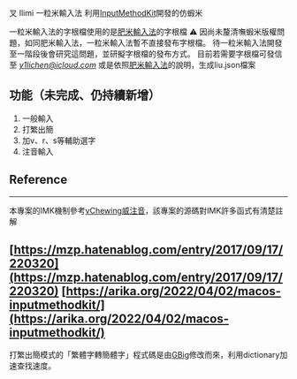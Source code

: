 叉 Ilimi 一粒米輸入法
利用[InputMethodKit](https://developer.apple.com/documentation/inputmethodkit)開發的仿蝦米

一粒米輸入法的字根檔使用的是[肥米輸入法](https://github.com/shadowjohn/UCL_LIU)的字根檔
⚠️ 因尚未釐清嘸蝦米版權問題，如同肥米輸入法，一粒米輸入法暫不直接發布字根檔。
待一粒米輸入法開發至一階段後會研究這問題，並研擬字根檔的發布方式。
目前若需要字根檔可發信至 *y1lichen@icloud.com* 或是依照[肥米輸入法](https://github.com/shadowjohn/UCL_LIU)的說明，生成liu.json檔案

## 功能（未完成、仍持續新增）

1. 一般輸入
2. 打繁出簡
3. 加v、r、s等輔助選字
4. 注音輸入

## Reference
---
本專案的IMK機制參考[vChewing威注音](https://vchewing.github.io/README.html)，該專案的源碼對IMK許多函式有清楚註解

[https://mzp.hatenablog.com/entry/2017/09/17/220320](https://mzp.hatenablog.com/entry/2017/09/17/220320)
[https://arika.org/2022/04/02/macos-inputmethodkit/](https://arika.org/2022/04/02/macos-inputmethodkit/)
---
打繁出簡模式的「繁體字轉簡體字」程式碼是由[GBig](https://github.com/RockfordWei/GBig)修改而來，利用dictionary加速查找速度。